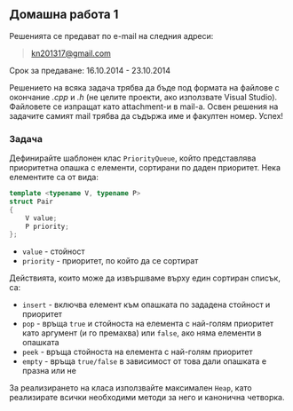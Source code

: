 ## Домашна работа 1

Решенията се предават по e-mail на следния адреси:

> kn201317@gmail.com

Срок за предаване: 16.10.2014 - 23.10.2014

Решението на всяка задача трябва да бъде под формата на файлове с окончание
*.cpp* и *.h* (не целите проекти, ако използвате Visual Studio). Файловете се
изпращат като attachment-и в mail-a. Освен решения на задачите самият mail
трябва да съдържа име и факултен номер. Успех!

### Задача

Дефинирайте шаблонен клас `PriorityQueue`, който представлява приоритетна опашка
с елементи, сортирани по даден приоритет. Нека елементите са от вида:

```c++
template <typename V, typename P>
struct Pair
{
    V value;
    P priority;
};

```

* `value` - стойност
* `priority` - приоритет, по който да се сортират

Действията, които може да извършваме върху един сортиран списък, са:

* `insert` - включва елемент към опашката по зададена стойност и приоритет
* `pop` - връща `true` и стойноста на елемента с най-голям приоритет като
аргумент (и го премахва) или `false`, ако няма елементи в опашката
* `peek` - връща стойноста на елемента с най-голям приоритет
* `empty` - връща `true/false` в зависимост от това дали опашката е празна или
не

За реализирането на класа използвайте максимален `Heap`, като реализирате всички
необходими методи за него и канонична четворка.

